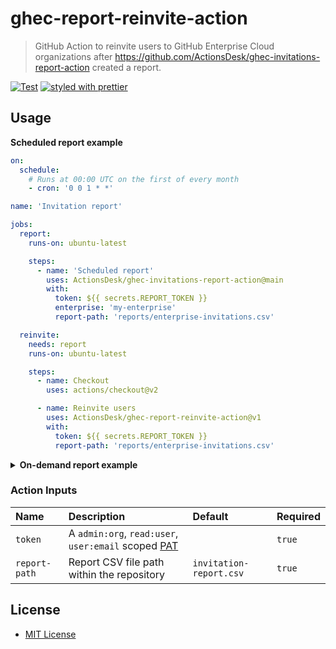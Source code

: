 # ghec-report-reinvite-action

> GitHub Action to reinvite users to GitHub Enterprise Cloud organizations after https://github.com/ActionsDesk/ghec-invitations-report-action created a report.

[![Test](https://github.com/ActionsDesk/ghec-report-reinvite-action/workflows/Test/badge.svg)](https://github.com/ActionsDesk/ghec-report-reinvite-action/actions?query=workflow%3ATest) [![styled with prettier](https://img.shields.io/badge/styled_with-prettier-ff69b4.svg)](https://github.com/prettier/prettier)

## Usage

**Scheduled report example**

```yml
on:
  schedule:
    # Runs at 00:00 UTC on the first of every month
    - cron: '0 0 1 * *'

name: 'Invitation report'

jobs:
  report:
    runs-on: ubuntu-latest

    steps:
      - name: 'Scheduled report'
        uses: ActionsDesk/ghec-invitations-report-action@main
        with:
          token: ${{ secrets.REPORT_TOKEN }}
          enterprise: 'my-enterprise'
          report-path: 'reports/enterprise-invitations.csv'

  reinvite:
    needs: report
    runs-on: ubuntu-latest

    steps:
      - name: Checkout
        uses: actions/checkout@v2

      - name: Reinvite users
        uses: ActionsDesk/ghec-report-reinvite-action@v1
        with:
          token: ${{ secrets.REPORT_TOKEN }}
          report-path: 'reports/enterprise-invitations.csv'
```

<details>
  <summary><strong>On-demand report example</strong></summary>

```yml
on:
  workflow_dispatch:
    inputs:
      enterprise:
        description: 'GitHub Enterprise Cloud account, if omitted the report will target the repository organization only'
        required: false
        default: ''
      report-path:
        description: 'Path to the report file'
        default: 'reports/invitations.csv'
        required: false

name: 'Invitation report'

jobs:
  report:
    runs-on: ubuntu-latest

    steps:
      - name: 'On-demand report'
        uses: ActionsDesk/ghec-invitations-report-action@v1
        with:
          token: ${{ secrets.REPORT_TOKEN }}
          enterprise: ${{ github.event.inputs.enterprise }}
          report-path: ${{ github.event.inputs.report-path }}

  reinvite:
    needs: report
    runs-on: ubuntu-latest

    steps:
      - name: Checkout
        uses: actions/checkout@v2

      - name: Reinvite users
        uses: ActionsDesk/ghec-report-reinvite-action@v1
        with:
          token: ${{ secrets.REPORT_TOKEN }}
          report-path: ${{ github.event.inputs.report-path }}
```

</details>

### Action Inputs

| Name          | Description                                           | Default                 | Required |
| :------------ | :---------------------------------------------------- | :---------------------- | :------- |
| `token`       | A `admin:org`, `read:user`, `user:email` scoped [PAT] |                         | `true`   |
| `report-path` | Report CSV file path within the repository            | `invitation-report.csv` | `true`   |

## License

- [MIT License](./license)

[pat]: https://docs.github.com/en/github/authenticating-to-github/creating-a-personal-access-token 'Personal Access Token'
